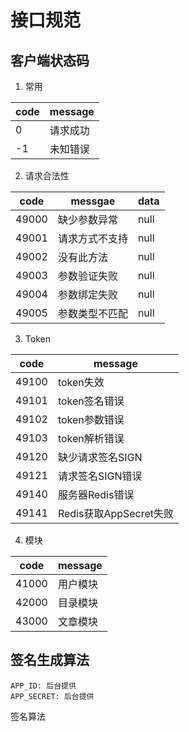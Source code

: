 # 接口规范
## 客户端状态码
1. 常用

code | message
--- | ---
0 | 请求成功
-1 | 未知错误

2. 请求合法性

code |  messgae | data
---|---|---
49000 |缺少参数异常 |null
49001 |请求方式不支持 |null
49002 |没有此方法|null
49003 |参数验证失败 |null
49004 |参数绑定失败|null
49005 |参数类型不匹配|null

3. Token

code | message
--- | ---
49100 | token失效
49101 | token签名错误
49102 | token参数错误
49103 | token解析错误
49120 | 缺少请求签名SIGN
49121 | 请求签名SIGN错误
49140 | 服务器Redis错误
49141 | Redis获取AppSecret失败

4. 模块

code | message
--- | ---
41000 | 用户模块
42000 | 目录模块
43000 | 文章模块

## 签名生成算法
    APP_ID: 后台提供
    APP_SECRET: 后台提供
签名算法
```$xslt

```

